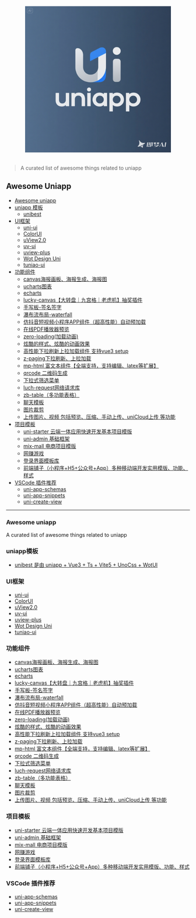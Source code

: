 <p align="center">
  <br>
  <img width="400" src="./assets/logo.png" alt="logo of uniapp-awesome repository">
  <br>
  <br>
</p>

> A curated list of awesome things related to uniapp
> 
## Awesome Uniapp

- [Awesome uniapp](#awesome-uniapp)
- [uniapp 模板](#uniapp模板)
  - [unibest](#unibest)
- [UI框架](#ui框架)
  - [uni-ui](#uni-ui)
  - [ColorUI](#colorui)
  - [uView2.0](#uview20)
  - [uv-ui](#uv-ui)
  - [uview-plus](#uview-plus)
  - [Wot Design Uni](#wot-design-uni)
  - [tuniao-ui](#tuniao-ui)
- [功能组件](#功能组件)
  - [canvas海报画板、海报生成、海报图](#canvas海报画板海报生成海报图)
  - [ucharts图表](#ucharts图表)
  - [echarts](#echarts)
  - [lucky-canvas【大转盘｜九宫格｜老虎机】抽奖插件](#lucky-canvas大转盘九宫格老虎机抽奖插件)
  - [手写板-签名签字](#手写板-签名签字)
  - [瀑布流布局-waterfall](#瀑布流布局-waterfall)
  - [仿抖音短视频小程序APP组件（超高性能）自动预加载](#仿抖音短视频小程序app组件超高性能自动预加载)
  - [在线PDF播放器预览](#在线pdf播放器预览)
  - [zero-loading(加载动画)](#zero-loading加载动画)
  - [炫酷的样式、炫酷的动画效果](#炫酷的样式炫酷的动画效果)
  - [高性能下拉刷新上拉加载组件 支持vue3 setup](#高性能下拉刷新上拉加载组件-支持vue3-setup)
  - [z-paging下拉刷新、上拉加载](#z-paging下拉刷新上拉加载)
  - [mp-html 富文本组件【全端支持，支持编辑、latex等扩展】](#mp-html-富文本组件全端支持支持编辑latex等扩展)
  - [qrcode 二维码生成](#qrcode-二维码生成)
  - [下拉式筛选菜单](#下拉式筛选菜单)
  - [luch-request网络请求库](#luch-request网络请求库)
  - [zb-table（多功能表格）](#zb-table多功能表格)
  - [聊天模板](#聊天模板)
  - [图片裁剪](#图片裁剪)
  - [上传图片、视频 包括预览、压缩、手动上传、uniCloud上传 等功能](#上传图片视频-包括预览压缩手动上传unicloud上传-等功能)
- [项目模板](#项目模板)
  - [uni-starter 云端一体应用快速开发基本项目模版](#uni-starter-云端一体应用快速开发基本项目模版)
  - [uni-admin 基础框架](#uni-admin-基础框架)
  - [mix-mall 电商项目模版](#mix-mall-电商项目模版)
  - [网赚游戏](#网赚游戏)
  - [登录界面模板库](#登录界面模板库)
  - [前端铺子（小程序+H5+公众号+App）多种移动端开发实用模版、功能、样式](#前端铺子小程序h5公众号app多种移动端开发实用模版功能样式)
- [VSCode 插件推荐](#vscode-插件推荐)
  - [uni-app-schemas](#uni-app-schemas)
  - [uni-app-snippets](#uni-app-snippets)
  - [uni-create-view](#uni-create-view)
---

### Awesome uniapp
A curated list of awesome things related to uniapp

### uniapp模板

- [unibest 是由 uniapp + Vue3 + Ts + Vite5 + UnoCss + WotUI](https://github.com/feige996/unibest)

### UI框架
- [uni-ui](https://ext.dcloud.net.cn/plugin?id=55)
- [ColorUI](https://ext.dcloud.net.cn/plugin?id=239)
- [uView2.0](https://ext.dcloud.net.cn/plugin?id=1593)
- [uv-ui](https://ext.dcloud.net.cn/plugin?id=12287)
- [uview-plus](https://ext.dcloud.net.cn/plugin?id=8744)
- [Wot Design Uni](https://ext.dcloud.net.cn/plugin?id=13889)
- [tuniao-ui](https://ext.dcloud.net.cn/plugin?id=7088)

### 功能组件
- [canvas海报画板、海报生成、海报图](https://ext.dcloud.net.cn/plugin?id=12724)
- [ucharts图表](https://ext.dcloud.net.cn/plugin?id=271)
- [echarts](https://ext.dcloud.net.cn/plugin?id=4899)
- [lucky-canvas【大转盘｜九宫格｜老虎机】抽奖插件](https://ext.dcloud.net.cn/plugin?id=3499)
- [手写板-签名签字](https://ext.dcloud.net.cn/plugin?id=4354)
- [瀑布流布局-waterfall](https://ext.dcloud.net.cn/plugin?id=5280)
- [仿抖音短视频小程序APP组件（超高性能）自动预加载](https://ext.dcloud.net.cn/plugin?id=13025)
- [在线PDF播放器预览](https://ext.dcloud.net.cn/plugin?id=10415)
- [zero-loading(加载动画)](https://ext.dcloud.net.cn/plugin?id=7339)
- [炫酷的样式、炫酷的动画效果](https://ext.dcloud.net.cn/plugin?id=3685)
- [高性能下拉刷新上拉加载组件 支持vue3 setup](https://ext.dcloud.net.cn/plugin?id=343)
- [z-paging下拉刷新、上拉加载](https://ext.dcloud.net.cn/plugin?id=3935)
- [mp-html 富文本组件【全端支持，支持编辑、latex等扩展】](https://ext.dcloud.net.cn/plugin?id=805)
- [qrcode 二维码生成](https://ext.dcloud.net.cn/plugin?id=12939)
- [下拉式筛选菜单](https://ext.dcloud.net.cn/plugin?id=1078)
- [luch-request网络请求库](https://ext.dcloud.net.cn/plugin?id=392)
- [zb-table（多功能表格）](https://ext.dcloud.net.cn/plugin?id=7511)
- [聊天模板](https://ext.dcloud.net.cn/plugin?id=324)
- [图片裁剪](https://ext.dcloud.net.cn/plugin?id=3594)
- [上传图片、视频 包括预览、压缩、手动上传、uniCloud上传 等功能](https://ext.dcloud.net.cn/plugin?id=8941)

### 项目模板
- [uni-starter 云端一体应用快速开发基本项目模版](https://ext.dcloud.net.cn/plugin?id=5057)
- [uni-admin 基础框架](https://ext.dcloud.net.cn/plugin?id=3268)
- [mix-mall 电商项目模版](https://ext.dcloud.net.cn/plugin?id=200)
- [网赚游戏](https://ext.dcloud.net.cn/plugin?id=4095)
- [登录界面模板库](https://ext.dcloud.net.cn/plugin?id=8937)
- [前端铺子（小程序+H5+公众号+App）多种移动端开发实用模版、功能、样式](https://ext.dcloud.net.cn/plugin?id=5013)

### VSCode 插件推荐
- [uni-app-schemas](https://marketplace.visualstudio.com/items?itemName=uni-helper.uni-app-schemas-vscode)
- [uni-app-snippets](https://marketplace.visualstudio.com/items?itemName=uni-helper.uni-app-snippets-vscode)
- [uni-create-view](https://marketplace.visualstudio.com/items?itemName=mrmaoddxxaa.create-uniapp-view)


